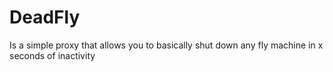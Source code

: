 # DeadFly

Is a simple proxy that allows you to basically shut down any fly machine in x seconds of inactivity